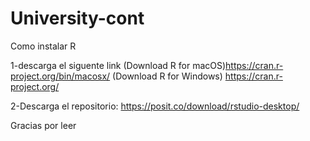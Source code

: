 # University-cont
Como instalar R

1-descarga el siguente link (Download R for macOS)https://cran.r-project.org/bin/macosx/
(Download R for Windows) https://cran.r-project.org/

2-Descarga el repositorio:
https://posit.co/download/rstudio-desktop/

Gracias por leer
